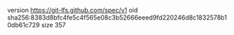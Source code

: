 version https://git-lfs.github.com/spec/v1
oid sha256:8383d8bfc4fe5c4f565e08c3b52666eeed9fd220246d8c1832578b10db61c729
size 357
